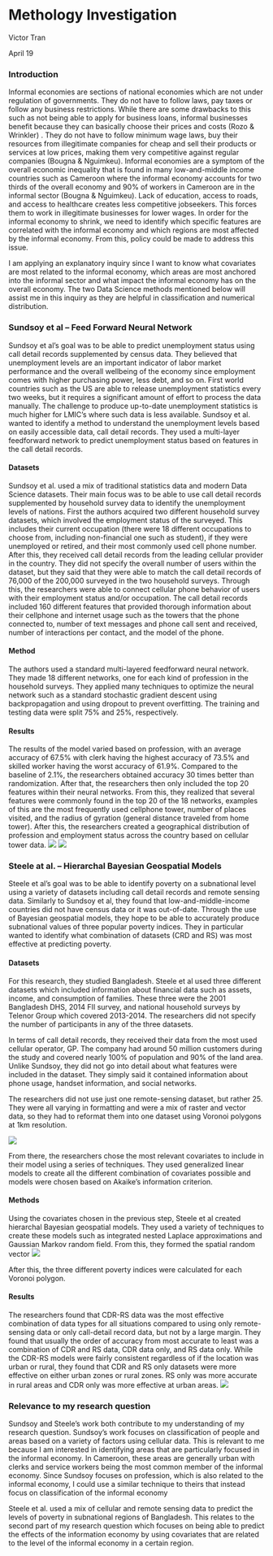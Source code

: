 # Methology Investigation

Victor Tran

April 19


### Introduction
Informal economies are sections of national economies which are not under regulation of governments. They do not have to follow laws, pay taxes or follow any business restrictions. While there are some drawbacks to this such as not being able to apply for business loans, informal businesses benefit because they can basically choose their prices and costs (Rozo & Wrinkler) . They do not have to follow minimum wage laws, buy their resources from illegitimate companies for cheap and sell their products or services at low prices, making them very competitive against regular companies (Bougna & Nguimkeu). Informal economies are a symptom of the overall economic inequality that is found in many low-and-middle income countries such as Cameroon where the informal economy accounts for two thirds of the overall economy and 90% of workers in Cameroon are in the informal sector (Bougna & Nguimkeu). Lack of education, access to roads, and access to healthcare creates less competitive jobseekers. This forces them to work in illegitimate businesses for lower wages. In order for the informal economy to shrink, we need to identify which specific features are correlated with the informal economy and which regions are most affected by the informal economy. From this, policy could be made to address this issue. 

I am applying an explanatory inquiry since I want to know what covariates are most related to the informal economy, which areas are most anchored into the informal sector and what impact the informal economy has on the overall economy. The two Data Science methods mentioned below will assist me in this inquiry as they are helpful in classification and numerical distribution. 

### Sundsoy et al – Feed Forward Neural Network

Sundsoy et al’s goal was to be able to predict unemployment status using call detail records supplemented by census data. They believed that unemployment levels are an important indicator of labor market performance and the overall wellbeing of the economy since employment comes with higher purchasing power, less debt, and so on. First world countries such as the US are able to release unemployment statistics every two weeks, but it requires a significant amount of effort to process the data manually. The challenge to produce up-to-date unemployment statistics is much higher for LMIC’s where such data is less available. Sundsoy et al. wanted to identify a method to understand the unemployment levels based on easily accessible data, call detail records. They used a multi-layer feedforward network to predict unemployment status based on features in the call detail records. 

#### Datasets
Sundsoy et al. used a mix of traditional statistics data and modern Data Science datasets. Their main focus was to be able to use call detail records supplemented by household survey data to identify the unemployment levels of nations. First the authors acquired two different household survey datasets, which involved the employment status of the surveyed. This includes their current occupation (there were 18 different occupations to choose from, including non-financial one such as student), if they were unemployed or retired, and their most commonly used cell phone number. After this, they received call detail records from the leading cellular provider in the country. They did not specify the overall number of users within the dataset, but they said that they were able to match the call detail records of 76,000 of the 200,000 surveyed in the two household surveys. Through this, the researchers were able to connect cellular phone behavior of users with their employment status and/or occupation. The call detail records included 160 different features that provided thorough information about their cellphone and internet usage such as the towers that the phone connected to, number of text messages and phone call sent and received, number of interactions per contact, and the model of the phone. 

#### Method
The authors used a standard multi-layered feedforward neural network. They made 18 different networks, one for each kind of profession in the household surveys. They applied many techniques to optimize the neural network such as a standard stochastic gradient descent using backpropagation and using dropout to prevent overfitting. The training and testing data were split 75% and 25%, respectively.

#### Results
The results of the model varied based on profession, with an average accuracy of 67.5% with clerk having the highest accuracy of 73.5% and skilled worker having the worst accuracy of 61.9%. Compared to the baseline of 2.1%, the researchers obtained accuracy 30 times better than randomization. After that, the researchers then only included the top 20 features within their neural networks. From this, they realized that several features were commonly found in the top 20 of the 18 networks, examples of this are the most frequently used cellphone tower, number of places visited, and the radius of gyration (general distance traveled from home tower). After this, the researchers created a geographical distribution of profession and employment status across the country based on cellular tower data. 
![](sundsoy1.png)
![](sundsoy2.png)
### Steele at al. – Hierarchal Bayesian Geospatial Models

Steele et al’s goal was to be able to identify poverty on a subnational level using a variety of datasets including call detail records and remote sensing data. Similarly to Sundsoy et al, they found that low-and-middle-income countries did not have census data or it was out-of-date. Through the use of Bayesian geospatial models, they hope to be able to accurately produce subnational values of three popular poverty indices. They in particular wanted to identify what combination of datasets (CRD and RS) was most effective at predicting poverty. 
	
#### Datasets 

For this research, they studied Bangladesh. Steele et al used three different datasets which included information about financial data such as assets, income, and consumption of families. These three were the 2001 Bangladesh DHS, 2014 FII survey, and national household surveys by Telenor Group which covered 2013-2014. The researchers did not specify the number of participants in any of the three datasets. 

In terms of call detail records, they received their data from the most used cellular operator, GP. The company had around 50 million customers during the study and covered nearly 100% of population and 90% of the land area. Unlike Sundsoy, they did not go into detail about what features were included in the dataset. They simply said it contained information about phone usage, handset information, and social networks. 

The researchers did not use just one remote-sensing dataset, but rather 25. They were all varying in formatting and were a mix of raster and vector data, so they had to reformat them into one dataset using Voronoi polygons at 1km resolution.


 ![](steele1.png)
 
 
From there, the researchers chose the most relevant covariates to include in their model using a series of techniques. They used generalized linear models to create all the different combination of covariates possible and models were chosen based on Akaike’s information criterion. 

#### Methods

Using the covariates chosen in the previous step, Steele et al created hierarchal Bayesian geospatial models. They used a variety of techniques to create these models such as integrated nested Laplace approximations and Gaussian Markov random field. From this, they formed the spatial random vector 
 ![](steele2.png)
 
After this, the three different poverty indices were calculated for each Voronoi polygon. 
#### Results

The researchers found that CDR-RS data was the most effective combination of data types for all situations compared to using only remote-sensing data or only call-detail record data, but not by a large margin. They found that usually the order of accuracy from most accurate to least was a combination of CDR and RS data, CDR data only, and RS data only. While the CDR-RS models were fairly consistent regardless of if the location was urban or rural, they found that CDR and RS only datasets were more effective on either urban zones or rural zones. RS only was more accurate in rural areas and CDR only was more effective at urban areas. 
 ![](steele3.png)
### Relevance to my research question

Sundsoy and Steele’s work both contribute to my understanding of my research question. Sundsoy’s work focuses on classification of people and areas based on a variety of factors using cellular data. This is relevant to me because I am interested in identifying areas that are particularly focused in the informal economy. In Cameroon, these areas are generally urban with clerks and service workers being the most common member of the informal economy. Since Sundsoy focuses on profession, which is also related to the informal economy, I could use a similar technique to theirs that instead focus on classification of the informal economy

Steele et al. used a mix of cellular and remote sensing data to predict the levels of poverty in subnational regions of Bangladesh. This relates to the second part of my research question which focuses on being able to predict the effects of the information economy by using covariates that are related to the level of the informal economy in a certain region.  
